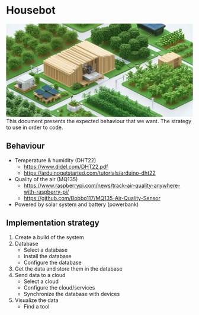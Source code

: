 # Housebot
![Image](images/garden_large.png "homegarden")
This document presents the expected behaviour that we want.
The strategy to use in order to code.

## Behaviour
- Temperature & humidity (DHT22)
  - https://www.didel.com/DHT22.pdf
  - https://arduinogetstarted.com/tutorials/arduino-dht22
- Quality of the air (MQ135)
  - https://www.raspberrypi.com/news/track-air-quality-anywhere-with-raspberry-pi/
  - https://github.com/Bobbo117/MQ135-Air-Quality-Sensor
- Powered by solar system and battery (powerbank)

## Implementation strategy
1. Create a build of the system
2. Database 
   * Select a database 
   * Install the database 
   * Configure the database 
3. Get the data and store them in the database
4. Send data to a cloud
   * Select a cloud
   * Configure the cloud/services
   * Synchronize the database with devices
5. Visualize the data
   * Find a tool
